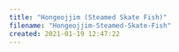 ```yaml
---
title: "Hongeojjim (Steamed Skate Fish)"
filename: "Hongeojjim-Steamed-Skate-Fish"
created: 2021-01-19 12:47:22
---
```

